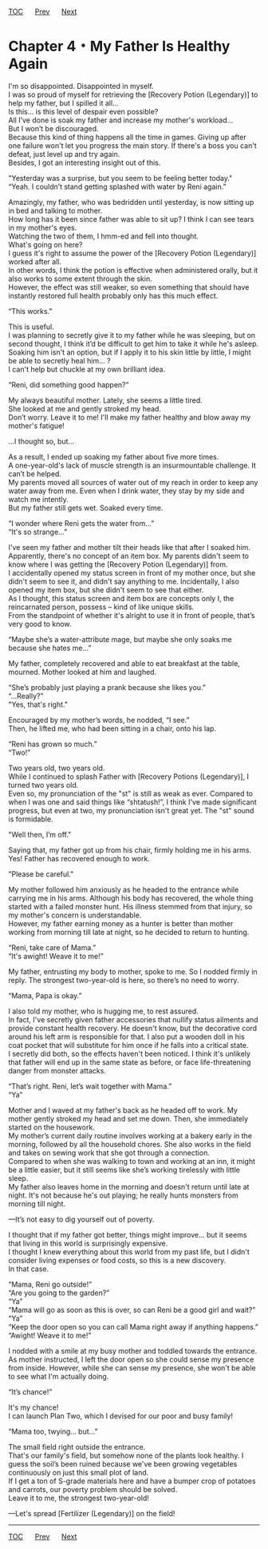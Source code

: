 [TOC](../readme.md)&nbsp;&nbsp;&nbsp;&nbsp;&nbsp;&nbsp;[Prev](Section_0003.md)&nbsp;&nbsp;&nbsp;&nbsp;&nbsp;&nbsp;[Next](Section_0005.md)



# Chapter 4・My Father Is Healthy Again

I'm so disappointed. Disappointed in myself.  
I was so proud of myself for retrieving the \[Recovery Potion
(Legendary)\] to help my father, but I spilled it all…  
Is this… is this level of despair even possible?  
All I’ve done is soak my father and increase my mother's workload…  
But I won’t be discouraged.  
Because this kind of thing happens all the time in games. Giving up
after one failure won't let you progress the main story. If there's a
boss you can't defeat, just level up and try again.  
Besides, I got an interesting insight out of this.  
  
"Yesterday was a surprise, but you seem to be feeling better today."  
“Yeah. I couldn’t stand getting splashed with water by Reni again.”  
  
Amazingly, my father, who was bedridden until yesterday, is now sitting
up in bed and talking to mother.  
How long has it been since father was able to sit up? I think I can see
tears in my mother's eyes.  
Watching the two of them, I hmm-ed and fell into thought.  
What's going on here?  
I guess it's right to assume the power of the \[Recovery Potion
(Legendary)\] worked after all.  
In other words, I think the potion is effective when administered
orally, but it also works to some extent through the skin.  
However, the effect was still weaker, so even something that should have
instantly restored full health probably only has this much effect.  
  
“This works.”  
  
This is useful.  
I was planning to secretly give it to my father while he was sleeping,
but on second thought, I think it’d be difficult to get him to take it
while he's asleep.  
Soaking him isn't an option, but if I apply it to his skin little by
little, I might be able to secretly heal him… ?  
I can't help but chuckle at my own brilliant idea.  
  
“Reni, did something good happen?”  
  
My always beautiful mother. Lately, she seems a little tired.  
She looked at me and gently stroked my head.  
Don’t worry. Leave it to me! I'll make my father healthy and blow away
my mother's fatigue!  
  
…I thought so, but…  
  
As a result, I ended up soaking my father about five more times.  
A one-year-old's lack of muscle strength is an insurmountable challenge.
It can’t be helped.  
My parents moved all sources of water out of my reach in order to keep
any water away from me. Even when I drink water, they stay by my side
and watch me intently.  
But my father still gets wet. Soaked every time.  
  
“I wonder where Reni gets the water from…”  
“It's so strange…”  
  
I've seen my father and mother tilt their heads like that after I soaked
him.  
Apparently, there's no concept of an item box. My parents didn't seem to
know where I was getting the \[Recovery Potion (Legendary)\] from.  
I accidentally opened my status screen in front of my mother once, but
she didn't seem to see it, and didn't say anything to me. Incidentally,
I also opened my item box, but she didn't seem to see that either.  
As I thought, this status screen and item box are concepts only I, the
reincarnated person, possess – kind of like unique skills.  
From the standpoint of whether it's alright to use it in front of
people, that’s very good to know.  
  
“Maybe she’s a water-attribute mage, but maybe she only soaks me because
she hates me…”  
  
My father, completely recovered and able to eat breakfast at the table,
mourned. Mother looked at him and laughed.  
  
“She’s probably just playing a prank because she likes you.”  
“…Really?”  
"Yes, that's right."  
  
Encouraged by my mother’s words, he nodded, “I see.”  
Then, he lifted me, who had been sitting in a chair, onto his lap.  
  
“Reni has grown so much.”  
“Two!”  
  
Two years old, two years old.  
While I continued to splash Father with \[Recovery Potions
(Legendary)\], I turned two years old.  
Even so, my pronunciation of the "st" is still as weak as ever. Compared
to when I was one and said things like “shtatush!”, I think I've made
significant progress, but even at two, my pronunciation isn't great yet.
The "st" sound is formidable.  
  
"Well then, I’m off."  
  
Saying that, my father got up from his chair, firmly holding me in his
arms. Yes! Father has recovered enough to work.  
  
"Please be careful."  
  
My mother followed him anxiously as he headed to the entrance while
carrying me in his arms. Although his body has recovered, the whole
thing started with a failed monster hunt. His illness stemmed from that
injury, so my mother's concern is understandable.  
However, my father earning money as a hunter is better than mother
working from morning till late at night, so he decided to return to
hunting.  
  
“Reni, take care of Mama.”  
“It's awight! Weave it to me!”  
  
My father, entrusting my body to mother, spoke to me. So I nodded firmly
in reply. The strongest two-year-old is here, so there’s no need to
worry.  
  
“Mama, Papa is okay.”  
  
I also told my mother, who is hugging me, to rest assured.  
In fact, I've secretly given father accessories that nullify status
ailments and provide constant health recovery. He doesn't know, but the
decorative cord around his left arm is responsible for that. I also put
a wooden doll in his coat pocket that will substitute for him once if he
falls into a critical state.  
I secretly did both, so the effects haven't been noticed. I think it's
unlikely that father will end up in the same state as before, or face
life-threatening danger from monster attacks.  
  
“That’s right. Reni, let’s wait together with Mama.”  
“Ya”  
  
Mother and I waved at my father's back as he headed off to work. My
mother gently stroked my head and set me down. Then, she immediately
started on the housework.  
My mother’s current daily routine involves working at a bakery early in
the morning, followed by all the household chores. She also works in the
field and takes on sewing work that she got through a connection.  
Compared to when she was walking to town and working at an inn, it might
be a little easier, but it still seems like she’s working tirelessly
with little sleep.  
My father also leaves home in the morning and doesn't return until late
at night. It's not because he's out playing; he really hunts monsters
from morning till night.  
  
—It’s not easy to dig yourself out of poverty.  
  
I thought that if my father got better, things might improve… but it
seems that living in this world is surprisingly expensive.  
I thought I knew everything about this world from my past life, but I
didn't consider living expenses or food costs, so this is a new
discovery.  
In that case.  
  
“Mama, Reni go outside!”  
“Are you going to the garden?”  
“Ya”  
“Mama will go as soon as this is over, so can Reni be a good girl and
wait?”  
“Ya”  
“Keep the door open so you can call Mama right away if anything
happens.”  
“Awight! Weave it to me!”  
  
I nodded with a smile at my busy mother and toddled towards the
entrance. As mother instructed, I left the door open so she could sense
my presence from inside. However, while she can sense my presence, she
won't be able to see what I'm actually doing.  
  
“It’s chance!”  
  
It's my chance!  
I can launch Plan Two, which I devised for our poor and busy family!  
  
“Mama too, twying... but...”  
  
The small field right outside the entrance.  
That's our family's field, but somehow none of the plants look healthy.
I guess the soil’s been ruined because we've been growing vegetables
continuously on just this small plot of land.  
If I get a ton of S-grade materials here and have a bumper crop of
potatoes and carrots, our poverty problem should be solved.  
Leave it to me, the strongest two-year-old!  
  
—Let's spread \[Fertilizer (Legendary)\] on the field!  
  
  
  


---
[TOC](../readme.md)&nbsp;&nbsp;&nbsp;&nbsp;&nbsp;&nbsp;[Prev](Section_0003.md)&nbsp;&nbsp;&nbsp;&nbsp;&nbsp;&nbsp;[Next](Section_0005.md)

